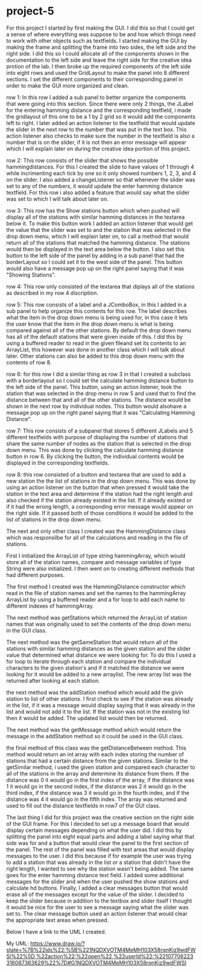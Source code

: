 # project-5

For this project I started by first making the GUI. I did this so that I could get a sense of where everything was suppose to be and how 
which things need to work with other objects such as textfields. I started making the GUI by making the frame and splitting the frame into
two sides, the left side and the right side. I did this so I could allocate all of the components shown in the documentation to the left 
side and leave the right side for the creative idea protion of the lab. I then broke up the required components of the left side into 
eight rows and used the GridLayout to make the panel into 8 different sections. I set the different components to their corresponding 
panel in order to make the GUI more organized and clean. 

row 1:
In this row I added a sub panel to better organize the components that were going into this section. Since there were only 2 things, the
JLabel for the entering hamming distance and the corresponding textfield, i made the gridlayout of this one to be a 1 by 2 grid so it would
add the components left to right. I later added an action listener to the textfield that would update the slider in the next row to the
number that was put in the text box. This action listener also checks to make sure the number in the textfield is also a number that is on
the slider, if it is not then an error message will appear which I will explain later on during the creative idea portion of this project.

row 2:
This row consists of the slider that shows the possible hammingdistances. For this I created the slide to have values of 1 through 4 while 
incrimenting each tick by one so it only showed numbers 1, 2, 3, and 4 on the slider. I also added a changeListener so that whenever 
the slider was set to any of the numbers, it would update the enter hamming distance textfield. For this row i also added a feature
that would say what the slider was set to which I will talk about later on.

row 3:
This row has the Show stations button which when pushed will display all of the stations with similar hamming distances in the textarea 
below it. To make this button work I added an action listener that would get the value that the slider was set to and the station that 
was selected in the drop down menu, which I will explain later on, to call a method that would return all of the stations that matched
the hamming distance. The stations would then be displayed in the text area below the button. I also set this button to the left side
of the panel by adding in a sub panel that had the borderLayout so I could set it to the west side of the panel. This button would also
have a message pop up on the right panel saying that it was "Showing Stations".

row 4:
This row only consisted of the textarea that diplays all of the stations as described in my row 4 discription. 

row 5:
This row consists of a label and a JComboBox, in this I added in a sub panel to help organize this contents for this row. The label describes what the item in the drop down menu is being used for, in this case it
lets the user know that the item in the drop down menu is what is being compared against all of the other stations. By default the drop
down menu has all of the default stations that were given inside of this. I did this by using a buffered reader to read in the given fileand set its contents to an ArrayList, this however was done in another class which I will talk about later. Other stations can also be added to this drop down menu with the contents of row 8.

row 6:
for this row I did a similar thing as row 3 in that I created a subclass with a borderlayout so I could set the calculate hamming 
distance button to the left side of the panel. This button, using an action listener, took the station that was selected in the drop
menu in row 5 and used that to find the distance between that and all of the other stations. The distance would be shown in the next 
row by individual nodes. This button would alsohave a message pop up on the right panel saying that it was "Calculating Hamming
Distance".

row 7:
This row consists of a subpanel that stores 5 different JLabels and 5 different textfields with purpose of displaying the number of 
stations that share the same number of nodes as the station that is selected in the drop down menu. This was done by clicking the
calculate hamming distance button in row 6. By clicking the button, the individual contents would be displayed in the corresponding
textfields.

row 8:
this row consisted of a button and textarea that are used to add a new station the the list of stations in the drop down menu. This was
done by using an action listener on the button that when pressed it would take the station in the text area and determine if the station
had the right length and also checked if the station already existed in the list. If it already existed or if it had the wrong length,
a corresponding error message would appear on the right side. If it passed both of those conditions it would be added to the list of 
stations in the drop down menu.

The next and only other class I created was the HammingDistance class which was responsilbe for all of the calculations and reading in
the file of stations.

First I initialized the ArrayList of type string hammingArray, which would store all of the station names, compare and 
message variables of type String were also initialized. I then went on to creating different methods that had different purposes. 

The first method I created was the HammingDistance constructor which read in the file of station names and set the names to the
hammingArray ArrayList by using a buffered reader and a for loop to add each name to different indexes of hammingArray.

The next method was getStations which returned the ArrayList of station names that was originally used to set the contents of the drop
down menu in the GUI class.

The next method was the getSameStation that would return all of the stations with similar hamming distances as the given station and 
the slider value that determined what distance we were looking for. To do this I used a for loop to iterate through each station and
compare the individual characters to the given station's and if it matched the distance we were looking for it would be added to a new
arraylist. The new array list was the returned after looking at each station.

the next method was the addStation method which would add the givin station to list of other stations. I first check to see if the 
station was already in the list, if it was a message would display saying that it was already in the list and would not add it to
the list. If the station was not in the existing list then it would be added. The updated list would then be returned.

The next method was the getMessage method which would return the message in the addStation method so it could be used in the GUI class. 

the final method of this class was the getDistanceBetween method. This method would return an int array with each index storing the 
number of stations that had a certain distance from the given stations. Similar to the getSimilar method, i used the given station and 
compared each character to all of the stations in the array and determine its distance from them. If the distance was 0 it would go in 
the first index of the array, if the distance was 1 it would go in the second index, if the distance was 2 it would go in the third
index, if the distance was 3 it would go in the fourth index, and if the distance was 4 it would go in the fifth index. The array was
returned and used to fill out the distance textfields in row7 of the GUI class.

The last thing I did for this project was the creative section on the right side of the GUI frame. For this I decided to set up a
message board that would display certain messages depending on what the user did. I did this by splitting the panel into eight equal
parts and adding a label saying what that side was for and a button that would clear the panel to the first section of the panel. 
The rest of the panel was filled with text areas that would display messages to the user. I did this because if for example the user was 
trying to add a station that was already in the list or a station that didn't have the right length, I wanted to see why tbe station 
wasn't being added. The same goes for the enter hamming distance text field. I added some additional messages for the slider and when
the user pushed the show stations and calculate hd buttons. Finally, I added a clear messages button that would erase all of the 
messages except for the value of the slider. I decided to keep the slider because in addition to the textbox and slider itself I
thought it would be nice for the user to see a message saying what the slider was set to. The clear message button used an action 
listener that would clear the appropriate text areas when pressed. 

Below I have a link to the UML I created.

My UML: https://www.draw.io/?state=%7B%22ids%22:%5B%221NQDXVOTM4MeMH103X58rqnKiz9wdFWSI%22%5D,%22action%22:%22open%22,%22userId%22:%22107706223316087363629%22%7D#G1NQDXVOTM4MeMH103X58rqnKiz9wdFWSI
